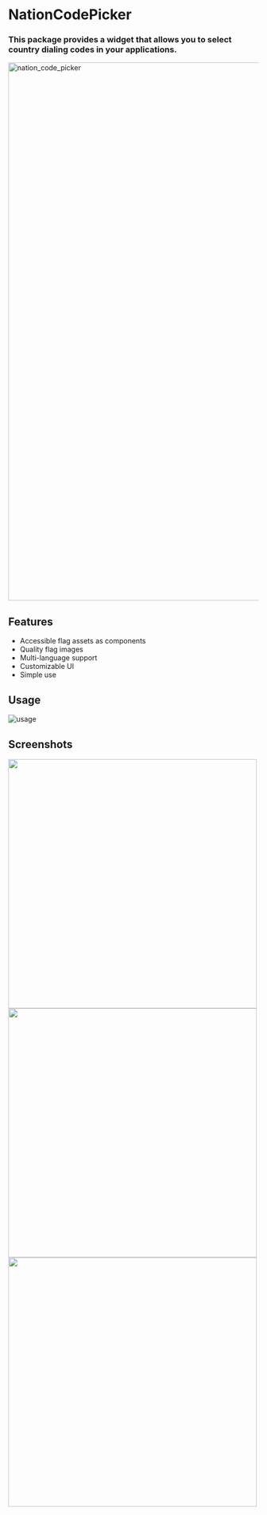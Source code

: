 # NationCodePicker
### This package provides a widget that allows you to select country dialing codes in your applications.
<img width="1920" height="1080" alt="nation_code_picker" src="https://github.com/user-attachments/assets/f4de332a-f7a6-4d0d-852a-bc5f700114df" />

## Features
- Accessible flag assets as components
- Quality flag images
- Multi-language support
- Customizable UI
- Simple use

## Usage
![usage](https://github.com/user-attachments/assets/379af67b-452e-4eec-b543-d0adf169de0b)

## Screenshots
<img src="https://github.com/user-attachments/assets/b6753501-be7e-45fa-9df9-130cd24de7c0" height="500">
<img src="https://github.com/user-attachments/assets/69f375a2-56e5-448b-94b8-32e03716f7a2" height="500">
<img src="https://github.com/user-attachments/assets/e86d639c-02a0-488d-8645-ae7a93d22a00" height="500">
